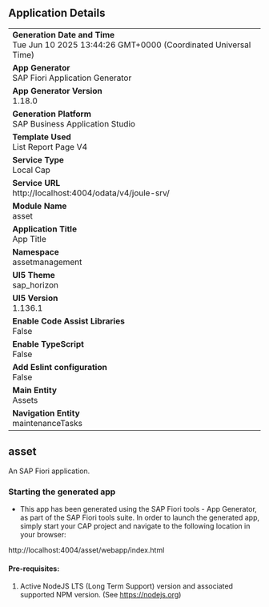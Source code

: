 ## Application Details
|               |
| ------------- |
|**Generation Date and Time**<br>Tue Jun 10 2025 13:44:26 GMT+0000 (Coordinated Universal Time)|
|**App Generator**<br>SAP Fiori Application Generator|
|**App Generator Version**<br>1.18.0|
|**Generation Platform**<br>SAP Business Application Studio|
|**Template Used**<br>List Report Page V4|
|**Service Type**<br>Local Cap|
|**Service URL**<br>http://localhost:4004/odata/v4/joule-srv/|
|**Module Name**<br>asset|
|**Application Title**<br>App Title|
|**Namespace**<br>assetmanagement|
|**UI5 Theme**<br>sap_horizon|
|**UI5 Version**<br>1.136.1|
|**Enable Code Assist Libraries**<br>False|
|**Enable TypeScript**<br>False|
|**Add Eslint configuration**<br>False|
|**Main Entity**<br>Assets|
|**Navigation Entity**<br>maintenanceTasks|

## asset

An SAP Fiori application.

### Starting the generated app

-   This app has been generated using the SAP Fiori tools - App Generator, as part of the SAP Fiori tools suite.  In order to launch the generated app, simply start your CAP project and navigate to the following location in your browser:

http://localhost:4004/asset/webapp/index.html

#### Pre-requisites:

1. Active NodeJS LTS (Long Term Support) version and associated supported NPM version.  (See https://nodejs.org)


